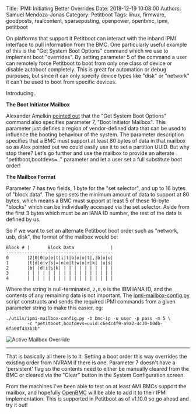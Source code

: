Title: IPMI: Initiating Better Overrides
Date: 2018-12-19 10:08:00
Authors: Samuel Mendoza-Jonas
Category: Petitboot
Tags: linux, firmware, goodposts, realcontent, sparseposting, openpower, openbmc, ipmi, petitboot

On platforms that support it Petitboot can interact with the inband IPMI interface to pull information from the BMC. One particularly useful example of this is the "Get System Boot Options" command which we use to implement boot "overrides". By setting parameter 5 of the command a user can remotely force Petitboot to boot from only one class of device or disable autoboot completely. This is great for automation or debug purposes, but since it can only specify device types like "disk" or "network" it can't be used to boot from specific devices.

Introducing..

**The Boot Initiator Mailbox**

Alexander Amelkin [pointed out](https://github.com/open-power/petitboot/issues/45) that the "Get System Boot Options" command also specifies parameter 7, "Boot Initiator Mailbox". This parameter just defines a region of vendor-defined data that can be used to influence the booting behaviour of the system. The parameter description specifies that a BMC must support at least 80 bytes of data in that mailbox so as Alex pointed out we could easily use it to set a partition UUID. But why stop there? Let's go further and use the mailbox to provide an alterate "petitboot,bootdevs=.." parameter and let a user set a full substitute boot order!

**The Mailbox Format**

Parameter 7 has two fields, 1 byte for the "set selector", and up to 16 bytes of "block data". The spec sets the minimum amount of data to support at 80 bytes, which means a BMC must support at least 5 of these 16-byte "blocks" which can be individually accessed via the set selector. Aside from the first 3 bytes which must be an IANA ID number, the rest of the data is defined by us.

So if we want to set an alternate Petitboot boot order such as "network, usb, disk", the format of the mailbox would be:

```
Block # |		Block Data				|
-----------------------------------------
0		|2|0|0|p|e|t|i|t|b|o|o|t|,|b|o|o|
1		|t|d|e|v|s|=|n|e|t|w|o|r|k| |u|s|
2		|b| |d|i|s|k| | | | | | | | | | |
3		| | | | | | | | | | | | | | | | |
4		| | | | | | | | | | | | | | | | |
```

Where the string is null-terminated, `2,0,0` is the IBM IANA ID, and the contents of any remaining data is not important. The [ipmi-mailbox-config.py](https://github.com/open-power/petitboot/blob/master/utils/ipmi-mailbox-config.py) script constructs and sends the required IPMI commands from a given parameter string to make this easier, eg:
```
./utils/ipmi-mailbox-config.py -b bmc-ip -u user -p pass -m 5 \
		-c "petitboot,bootdevs=uuid:c6e4c4f9-a9a2-4c30-b0db-6fa00f433b3b"
```
![Active Mailbox Override][00]

----

That is basically all there is to it. Setting a boot order this way overrides the existing order from NVRAM if there is one. Parameter 7 doesn't have a 'persistent' flag so the contents need to either be manually cleared from the BMC or cleared via the "Clear" button in the System Configuration screen.

From the machines I've been able to test on at least AMI BMCs support the mailbox, and hopefully [OpenBMC](https://lists.ozlabs.org/pipermail/openbmc/2018-December/014224.html) will be able to add it to their IPMI implementation. This is supported in Petitboot as of v1.10.0 so go ahead and try it out!

[00]: /images/sammj/ipmi-mailbox.png
